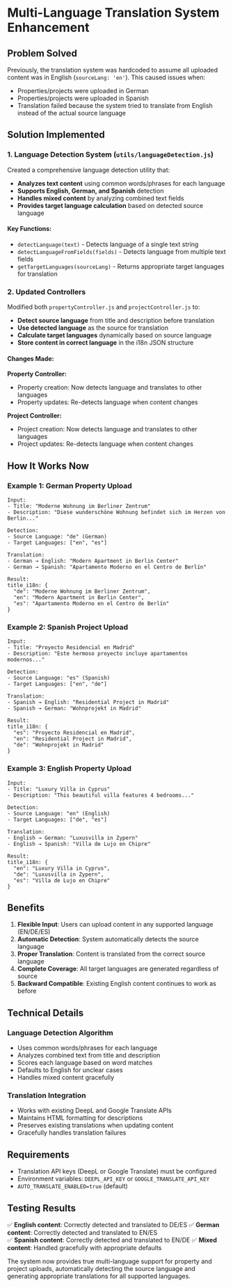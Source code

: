 # Multi-Language Translation System Enhancement

## Problem Solved
Previously, the translation system was hardcoded to assume all uploaded content was in English (`sourceLang: 'en'`). This caused issues when:
- Properties/projects were uploaded in German
- Properties/projects were uploaded in Spanish
- Translation failed because the system tried to translate from English instead of the actual source language

## Solution Implemented

### 1. Language Detection System (`utils/languageDetection.js`)
Created a comprehensive language detection utility that:
- **Analyzes text content** using common words/phrases for each language
- **Supports English, German, and Spanish** detection
- **Handles mixed content** by analyzing combined text fields
- **Provides target language calculation** based on detected source language

#### Key Functions:
- `detectLanguage(text)` - Detects language of a single text string
- `detectLanguageFromFields(fields)` - Detects language from multiple text fields
- `getTargetLanguages(sourceLang)` - Returns appropriate target languages for translation

### 2. Updated Controllers
Modified both `propertyController.js` and `projectController.js` to:
- **Detect source language** from title and description before translation
- **Use detected language** as the source for translation
- **Calculate target languages** dynamically based on source language
- **Store content in correct language** in the i18n JSON structure

#### Changes Made:
**Property Controller:**
- Property creation: Now detects language and translates to other languages
- Property updates: Re-detects language when content changes

**Project Controller:**
- Project creation: Now detects language and translates to other languages  
- Project updates: Re-detects language when content changes

## How It Works Now

### Example 1: German Property Upload
```
Input:
- Title: "Moderne Wohnung im Berliner Zentrum"
- Description: "Diese wunderschöne Wohnung befindet sich im Herzen von Berlin..."

Detection:
- Source Language: "de" (German)
- Target Languages: ["en", "es"]

Translation:
- German → English: "Modern Apartment in Berlin Center"
- German → Spanish: "Apartamento Moderno en el Centro de Berlín"

Result:
title_i18n: {
  "de": "Moderne Wohnung im Berliner Zentrum",
  "en": "Modern Apartment in Berlin Center", 
  "es": "Apartamento Moderno en el Centro de Berlín"
}
```

### Example 2: Spanish Project Upload
```
Input:
- Title: "Proyecto Residencial en Madrid"
- Description: "Este hermoso proyecto incluye apartamentos modernos..."

Detection:
- Source Language: "es" (Spanish)
- Target Languages: ["en", "de"]

Translation:
- Spanish → English: "Residential Project in Madrid"
- Spanish → German: "Wohnprojekt in Madrid"

Result:
title_i18n: {
  "es": "Proyecto Residencial en Madrid",
  "en": "Residential Project in Madrid",
  "de": "Wohnprojekt in Madrid"
}
```

### Example 3: English Property Upload
```
Input:
- Title: "Luxury Villa in Cyprus"
- Description: "This beautiful villa features 4 bedrooms..."

Detection:
- Source Language: "en" (English)
- Target Languages: ["de", "es"]

Translation:
- English → German: "Luxusvilla in Zypern"
- English → Spanish: "Villa de Lujo en Chipre"

Result:
title_i18n: {
  "en": "Luxury Villa in Cyprus",
  "de": "Luxusvilla in Zypern", 
  "es": "Villa de Lujo en Chipre"
}
```

## Benefits

1. **Flexible Input**: Users can upload content in any supported language (EN/DE/ES)
2. **Automatic Detection**: System automatically detects the source language
3. **Proper Translation**: Content is translated from the correct source language
4. **Complete Coverage**: All target languages are generated regardless of source
5. **Backward Compatible**: Existing English content continues to work as before

## Technical Details

### Language Detection Algorithm
- Uses common words/phrases for each language
- Analyzes combined text from title and description
- Scores each language based on word matches
- Defaults to English for unclear cases
- Handles mixed content gracefully

### Translation Integration
- Works with existing DeepL and Google Translate APIs
- Maintains HTML formatting for descriptions
- Preserves existing translations when updating content
- Gracefully handles translation failures

## Requirements
- Translation API keys (DeepL or Google Translate) must be configured
- Environment variables: `DEEPL_API_KEY` or `GOOGLE_TRANSLATE_API_KEY`
- `AUTO_TRANSLATE_ENABLED=true` (default)

## Testing Results
✅ **English content**: Correctly detected and translated to DE/ES
✅ **German content**: Correctly detected and translated to EN/ES  
✅ **Spanish content**: Correctly detected and translated to EN/DE
✅ **Mixed content**: Handled gracefully with appropriate defaults

The system now provides true multi-language support for property and project uploads, automatically detecting the source language and generating appropriate translations for all supported languages.

